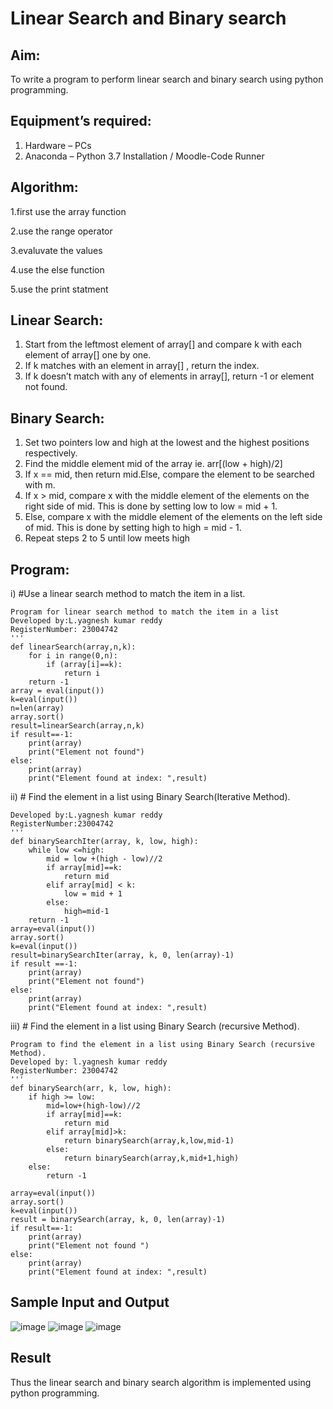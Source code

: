 # Linear Search and Binary search
## Aim:
To write a program to perform linear search and binary search using python programming.
## Equipment’s required:
1.	Hardware – PCs
2.	Anaconda – Python 3.7 Installation / Moodle-Code Runner
## Algorithm:
1.first use the array function

2.use the range operator

3.evaluvate the values

4.use the else function

5.use the print statment
## Linear Search:
1.	Start from the leftmost element of array[] and compare k with each element of array[] one by one.
2.	If k matches with an element in array[] , return the index.
3.	If k doesn’t match with any of elements in array[], return -1 or element not found.
## Binary Search:
1.	Set two pointers low and high at the lowest and the highest positions respectively.
2.	Find the middle element mid of the array ie. arr[(low + high)/2]
3.	If x == mid, then return mid.Else, compare the element to be searched with m.
4.	If x > mid, compare x with the middle element of the elements on the right side of mid. This is done by setting low to low = mid + 1.
5.	Else, compare x with the middle element of the elements on the left side of mid. This is done by setting high to high = mid - 1.
6.	Repeat steps 2 to 5 until low meets high
## Program:
i)	#Use a linear search method to match the item in a list.
```
Program for linear search method to match the item in a list
Developed by:L.yagnesh kumar reddy
RegisterNumber: 23004742
'''
def linearSearch(array,n,k):
    for i in range(0,n):
        if (array[i]==k):
            return i
    return -1
array = eval(input())
k=eval(input())
n=len(array)
array.sort()
result=linearSearch(array,n,k)
if result==-1:
    print(array)
    print("Element not found")
else:
    print(array)
    print("Element found at index: ",result)
```
ii)	# Find the element in a list using Binary Search(Iterative Method).
```Program to find the element in a list using Binary Search(Iterative Method)..
Developed by:L.yagnesh kumar reddy
RegisterNumber:23004742 
'''
def binarySearchIter(array, k, low, high):
    while low <=high:
        mid = low +(high - low)//2
        if array[mid]==k:
            return mid
        elif array[mid] < k:
            low = mid + 1
        else:
            high=mid-1
    return -1
array=eval(input())
array.sort()
k=eval(input())
result=binarySearchIter(array, k, 0, len(array)-1)
if result ==-1:
    print(array)
    print("Element not found")
else:
    print(array)
    print("Element found at index: ",result)
```
iii)	# Find the element in a list using Binary Search (recursive Method).
```
Program to find the element in a list using Binary Search (recursive Method).
Developed by: l.yagnesh kumar reddy
RegisterNumber: 23004742
'''
def binarySearch(arr, k, low, high):
    if high >= low:
        mid=low+(high-low)//2
        if array[mid]==k:
            return mid
        elif array[mid]>k:
            return binarySearch(array,k,low,mid-1)
        else:
            return binarySearch(array,k,mid+1,high)
    else:
        return -1
        
array=eval(input())
array.sort()
k=eval(input())
result = binarySearch(array, k, 0, len(array)-1)
if result==-1:
    print(array)
    print("Element not found ")
else:
    print(array)
    print("Element found at index: ",result)
```
## Sample Input and Output
![image](https://github.com/23004742/Search-Algorithm/assets/150319318/47f9d520-e6f0-4020-84ee-778c737aa76d)
![image](https://github.com/23004742/Search-Algorithm/assets/150319318/1c383aec-3da2-4201-bb1d-d7088c482153)
![image](https://github.com/23004742/Search-Algorithm/assets/150319318/66840e78-6f38-4a81-bae6-40c226a92323)
## Result
Thus the linear search and binary search algorithm is implemented using python programming.
